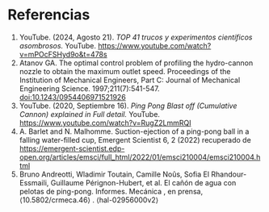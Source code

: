 # Referencias

1. YouTube. (2024, Agosto 21). *TOP 41 trucos y experimentos científicos asombrosos.* YouTube. https://www.youtube.com/watch?v=mPOcFSHyd9o&t=478s
2. Atanov GA. The optimal control problem of profiling the hydro-cannon nozzle to obtain the maximum outlet speed. Proceedings of the Institution of Mechanical Engineers, Part C: Journal of Mechanical Engineering Science. 1997;211(7):541-547. [doi:10.1243/0954406971521926](https://citeseerx.ist.psu.edu/document?repid=rep1&type=pdf&doi=7f9625bb76388702cf8d99c64b33c131cb2e4109)
3. YouTube. (2020, Septiembre 16). *Ping Pong Blast off (Cumulative Cannon) explained in Full detail.* YouTube. https://www.youtube.com/watch?v=RugZ2LmmRQI
4. A. Barlet and N. Malhomme. Suction-ejection of a ping-pong ball in a falling water-filled cup, Emergent Scientist 6, 2 (2022) recuperado de https://emergent-scientist.edp-open.org/articles/emsci/full_html/2022/01/emsci210004/emsci210004.html
5. Bruno Andreotti, Wladimir Toutain, Camille Noûs, Sofia El Rhandour-Essmaili, Guillaume Pérignon-Hubert, et al. El cañón de agua con pelotas de ping-pong. Informes. Mecánica , en prensa, ⟨10.5802/crmeca.46⟩ . ⟨hal-02956000v2⟩
